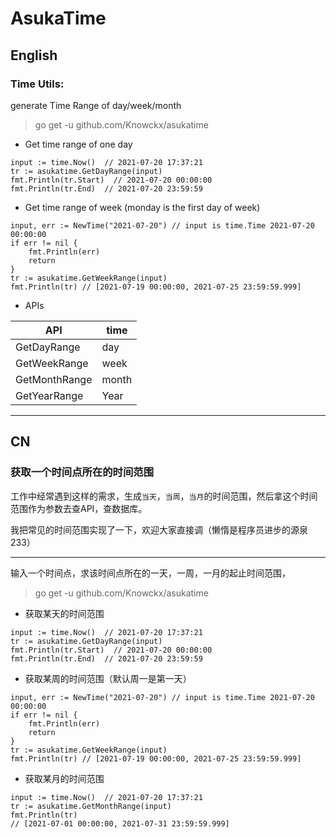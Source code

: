 # AsukaTime

## English
### Time Utils:  
generate Time Range of day/week/month

> go get -u github.com/Knowckx/asukatime
- Get time range of one day
```
input := time.Now()  // 2021-07-20 17:37:21
tr := asukatime.GetDayRange(input)
fmt.Println(tr.Start)  // 2021-07-20 00:00:00
fmt.Println(tr.End)  // 2021-07-20 23:59:59
```

- Get time range of week (monday is the first day of week)
```
input, err := NewTime("2021-07-20") // input is time.Time 2021-07-20 00:00:00
if err != nil {
    fmt.Println(err)
    return
}  
tr := asukatime.GetWeekRange(input)
fmt.Println(tr) // [2021-07-19 00:00:00, 2021-07-25 23:59:59.999]
```



- APIs

|  API   | time  |
|  ----  | ----  |
| GetDayRange  | day |
| GetWeekRange  | week |
| GetMonthRange  | month |
| GetYearRange  | Year |

---



## CN
### 获取一个时间点所在的时间范围
工作中经常遇到这样的需求，生成`当天`，`当周`，`当月`的时间范围，然后拿这个时间范围作为参数去查API，查数据库。

我把常见的时间范围实现了一下，欢迎大家直接调（懒惰是程序员进步的源泉233）

---

输入一个时间点，求该时间点所在的一天，一周，一月的起止时间范围，

> go get -u github.com/Knowckx/asukatime



- 获取某天的时间范围
```
input := time.Now()  // 2021-07-20 17:37:21
tr := asukatime.GetDayRange(input)
fmt.Println(tr.Start)  // 2021-07-20 00:00:00
fmt.Println(tr.End)  // 2021-07-20 23:59:59
```

- 获取某周的时间范围（默认周一是第一天）
```
input, err := NewTime("2021-07-20") // input is time.Time 2021-07-20 00:00:00
if err != nil {
    fmt.Println(err)
    return
}  
tr := asukatime.GetWeekRange(input)
fmt.Println(tr) // [2021-07-19 00:00:00, 2021-07-25 23:59:59.999]
```

- 获取某月的时间范围
```
input := time.Now()  // 2021-07-20 17:37:21
tr := asukatime.GetMonthRange(input)
fmt.Println(tr)  
// [2021-07-01 00:00:00, 2021-07-31 23:59:59.999]
```
